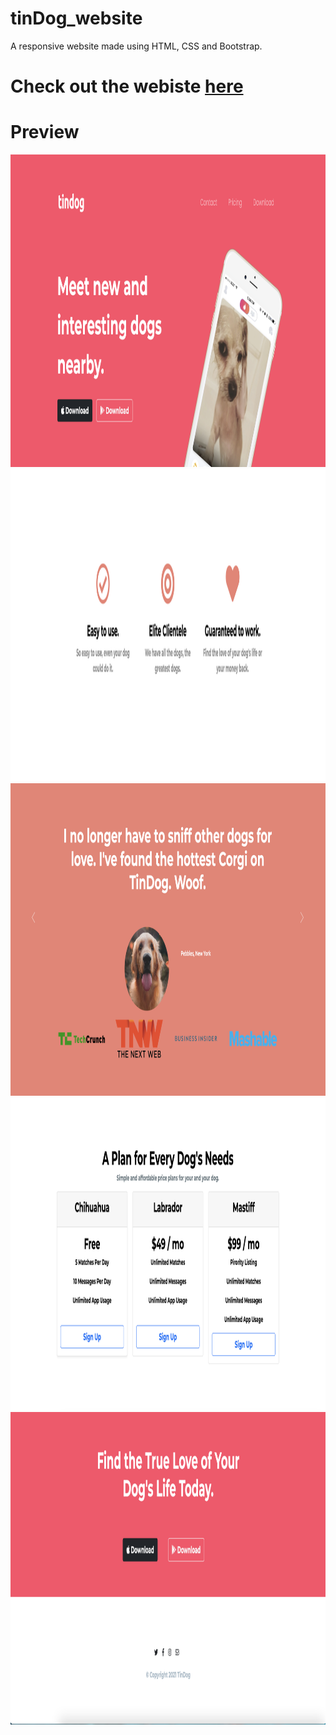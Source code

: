 # tinDog_website
A responsive website made using HTML, CSS and Bootstrap.

# Check out the webiste [here](https://mahak999.github.io/tinDog_website/)

# Preview
<img src="images/tindog1.png" width="2000" height="500">
<img src="images/tindog2.png" width="2000" height="500">
<img src="images/tindog3.png" width="2000" height="500">
<img src="images/tindog4.png" width="2000" height="500">
<img src="images/tindog5.png" width="2000" height="500">

